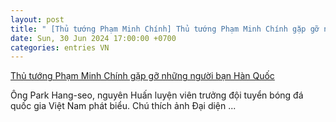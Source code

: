 ```yaml
---
layout: post
title: " [Thủ tướng Phạm Minh Chính] Thủ tướng Phạm Minh Chính gặp gỡ những người bạn Hàn Quốc"
date: Sun, 30 Jun 2024 17:00:00 +0700
categories: entries VN
---
```

[Thủ tướng Phạm Minh Chính gặp gỡ những người bạn Hàn Quốc](https://baotintuc.vn/thoi-su/thu-tuong-pham-minh-chinh-gap-go-nhung-nguoi-ban-han-quoc-20240630164743183.htm)

Ông Park Hang-seo, nguyên Huấn luyện viên trưởng đội tuyển bóng đá quốc gia Việt Nam phát biểu. Chú thích ảnh Đại diện ...


